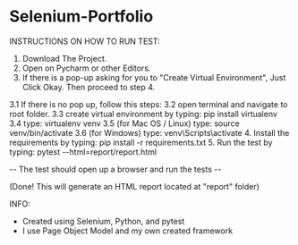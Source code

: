 # Selenium-Portfolio

INSTRUCTIONS ON HOW TO RUN TEST:

1. Download The Project.
2. Open on Pycharm or other Editors.
3. If there is a pop-up asking for you to "Create Virtual Environment", Just Click Okay. Then proceed to step 4.

3.1 If there is no pop up, follow this steps:
3.2 open terminal and navigate to root folder.
3.3 create virtual environment by typing: pip install virtualenv
3.4 type: virtualenv venv
3.5 (for Mac OS / Linux) type: source venv/bin/activate
3.6 (for Windows) type: venv\Scripts\activate
4. Install the requirements by typing: pip install -r requirements.txt
5. Run the test by typing: pytest --html=report/report.html

-- The test should open up a browser and run the tests -- 

(Done! This will generate an HTML report located at "report" folder)


INFO:
- Created using Selenium, Python, and pytest
- I use Page Object Model and my own created framework
